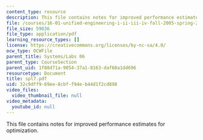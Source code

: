 ```yaml
---
content_type: resource
description: This file contains notes for improved performance estimates for optimization.
file: /courses/16-01-unified-engineering-i-ii-iii-iv-fall-2005-spring-2006/32c9dff969ee8cbff94eb44d1f2cd898_spl7.pdf
file_size: 59836
file_type: application/pdf
learning_resource_types: []
license: https://creativecommons.org/licenses/by-nc-sa/4.0/
ocw_type: OCWFile
parent_title: Systems/Labs 06
parent_type: CourseSection
parent_uid: 1f88d71a-9054-37a1-8163-daf60a1dd696
resourcetype: Document
title: spl7.pdf
uid: 32c9dff9-69ee-8cbf-f94e-b44d1f2cd898
video_files:
  video_thumbnail_file: null
video_metadata:
  youtube_id: null
---
```

This file contains notes for improved performance estimates for optimization.